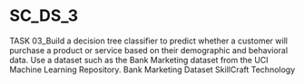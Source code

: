 # SC_DS_3
TASK 03_Build a decision tree classifier to predict whether a customer will purchase a product or service based on their demographic and behavioral data. Use a dataset such as the Bank Marketing dataset from the UCI Machine Learning Repository.  Bank Marketing Dataset  SkillCraft Technology
